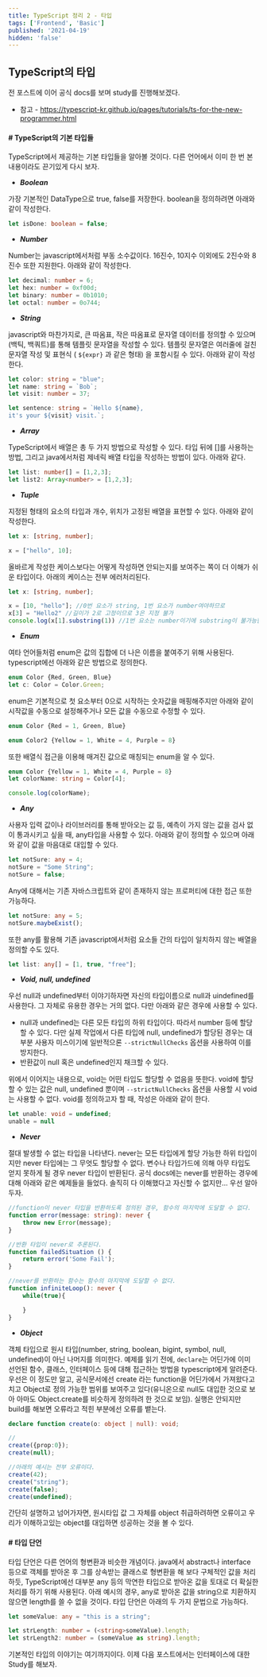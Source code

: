 ```yaml
---
title: TypeScript 정리 2 - 타입
tags: ['Frontend', 'Basic']
published: '2021-04-19'
hidden: 'false'
---
```

## TypeScript의 타입
전 포스트에 이어 공식 docs를 보며 study를 진행해보겠다.
+ 참고 - https://typescript-kr.github.io/pages/tutorials/ts-for-the-new-programmer.html

#### # TypeScript의 기본 타입들
TypeScript에서 제공하는 기본 타입들을 알아볼 것이다. 다른 언어에서 이미 한 번 본 내용이라도 끈기있게 다시 보자.

+ ***Boolean***

가장 기본적인 DataType으로 true, false를 저장한다. boolean을 정의하려면 아래와 같이 작성한다.
```typescript
let isDone: boolean = false;
```

+ ***Number***

Number는 javascript에서처럼 부동 소수값이다. 16진수, 10지수 이외에도 2진수와 8진수 또한 지원한다. 아래와 같이 작성한다.
```typescript
let decimal: number = 6;
let hex: number = 0xf00d;
let binary: number = 0b1010;
let octal: number = 0o744;
```

+ ***String***

javascript와 마찬가지로, 큰 따옴표, 작은 따옴표로 문자열 데이터를 정의할 수 있으며 ` `(백틱, 백쿼트)를 통해 템플릿 문자열을 작성할 수 있다. 템플릿 문자열은 여러줄에 걸친 문자열 작성 및 표현식 ( ```${expr}``` 과 같은 형태) 을 포함시킬 수 있다. 아래와 같이 작성한다.
```typescript
let color: string = "blue";
let name: string = `Bob`;
let visit: number = 37;

let sentence: string = `Hello ${name},
it's your ${visit} visit.`;
```

+ ***Array***

TypeScript에서 배열은 총 두 가지 방법으로 작성할 수 있다. 타입 뒤에 []를 사용하는 방법, 그리고 java에서처럼 제네릭 배열 타입을 작성하는 방법이 있다. 아래와 같다.
```typescript
let list: number[] = [1,2,3];
let list2: Array<number> = [1,2,3];
```

+ ***Tuple***

지정된 형태의 요소의 타입과 개수, 위치가 고정된 배열을 표현할 수 있다. 아래와 같이 작성한다.
```typescript
let x: [string, number];

x = ["hello", 10];
```
올바르게 작성한 케이스보다는 어떻게 작성하면 안되는지를 보여주는 쪽이 더 이해가 쉬운 타입이다. 아래의 케이스는 전부 에러처리된다.
```typescript
let x: [string, number];

x = [10, "hello"]; //0번 요소가 string, 1번 요소가 number여야하므로
x[3] = "Hello2" //길이가 2로 고정이므로 3은 지정 불가
console.log(x[1].substring(1)) //1번 요소는 number이기에 substring이 불가능함.
```

+ ***Enum***

여타 언어들처럼 enum은 값의 집합에 더 나은 이름을 붙여주기 위해 사용된다. typescript에선 아래와 같은 방법으로 정의한다.
```typescript
enum Color {Red, Green, Blue}
let c: Color = Color.Green;
```
enum은 기본적으로 첫 요소부터 0으로 시작하는 숫자값을 매핑해주지만 아래와 같이 시작값을 수동으로 설정해주거나 모든 값을 수동으로 수정할 수 있다.
```typescript
enum Color {Red = 1, Green, Blue}

enum Color2 {Yellow = 1, White = 4, Purple = 8}
```
또한 배열식 접근을 이용해 매겨진 값으로 매칭되는 enum을 알 수 있다.
```typescript
enum Color {Yellow = 1, White = 4, Purple = 8}
let colorName: string = Color[4];

console.log(colorName);
```

+ ***Any***

사용자 입력 값이나 라이브러리를 통해 받아오는 값 등, 예측이 가지 않는 값을 검사 없이 통과시키고 싶을 때, any타입을 사용할 수 있다. 아래와 같이 정의할 수 있으며 아래와 같이 값을 마음대로 대입할 수 있다.
```typescript
let notSure: any = 4;
notSure = "Some String";
notSure = false;
```
Any에 대해서는 기존 자바스크립트와 같이 존재하지 않는 프로퍼티에 대한 접근 또한 가능하다.
```typescript
let notSure: any = 5;
notSure.maybeExist();
```
또한 any를 활용해 기존 javascript에서처럼 요소들 간의 타입이 일치하지 않는 배열을 정의할 수도 있다.
```typescript
let list: any[] = [1, true, "free"];
```

+ ***Void, null, undefined***

우선 null과 undefined부터 이야기하자면 자신의 타입이름으로 null과 uindefined를 사용한다. 그 자체로 유용한 경우는 거의 없다. 다만 아래와 같은 경우에 사용할 수 있다.
+ null과 undefined는 다른 모든 타입의 하위 타입이다. 따라서 number 등에 할당할 수 있다. 다만 실제 작업에서 다른 타입에 null, undefined가 할당된 경우는 대부분 사용자 미스이기에 일반적으론 ```--strictNullChecks``` 옵션을 사용하여 이를 방지한다.
+ 반환값이 null 혹은 undefined인지 채크할 수 있다.

위에서 이어지는 내용으로, void는 어떤 타입도 할당할 수 없음을 뜻한다. void에 할당할 수 있는 값은 null, undefined 뿐이며 ```--strictNullChecks``` 옵션을 사용할 시 void는 사용할 수 없다. void를 정의하고자 할 때, 작성은 아래와 같이 한다.
```typescript
let unable: void = undefined;
unable = null
```

+ ***Never***

절대 발생할 수 없는 타입을 나타낸다. never는 모든 타입에게 할당 가능한 하위 타입이지만 never 타입에는 그 무엇도 할당할 수 없다. 변수나 타입가드에 의해 아무 타입도 얻지 못하게 될 경우 never 타입이 반환된다. 공식 docs에는 never를 반환하는 경우에 대해 아래와 같은 예제들을 들었다. 솔직히 다 이해했다고 자신할 수 없지만... 우선 알아두자.
```typescript
//function이 never 타입을 반환하도록 정의된 경우, 함수의 마지막에 도달할 수 없다.
function error(message: string): never {
	throw new Error(message);
}

//반환 타입이 never로 추론된다.
function failedSituation () {
	return error('Some Fail');
}

//never를 반환하는 함수는 함수의 마지막에 도달할 수 없다.
function infiniteLoop(): never {
	while(true){

	}
}
```

+ ***Object***

객체 타입으로 원시 타입(number, string, boolean, bigint, symbol, null, undefined)이 아닌 나머지를 의미한다. 예제를 읽기 전에, ```declare```는 어딘가에 이미 선언된 함수, 클래스, 인터페이스 등에 대해 접근하는 방법을 typescript에게 알려준다. 우선은 이 정도만 알고, 공식문서에선 create 라는 function을 어딘가에서 가져왔다고 치고 Object로 정의 가능한 범위를 보여주고 있다(유니온으로 null도 대입한 것으로 보아 아마도 Object.create를 비슷하게 정의하려 한 것으로 보임). 실행은 안되지만 build를 해보면 오류라고 적힌 부분에선 오류를 뱉는다.
```typescript
declare function create(o: object | null): void;

//
create({prop:0});
create(null);

//아래의 예시는 전부 오류이다.
create(42);
create("string");
create(false);
create(undefined);
```
간단히 설명하고 넘어가자면, 원시타입 값 그 자체를 object 취급하려하면 오류이고 우리가 이해하고있는 object를 대입하면 성공하는 것을 볼 수 있다.

#### # 타입 단언
타입 단언은 다른 언어의 형변환과 비슷한 개념이다. java에서 abstract나 interface 등으로 객체를 받아온 후 그를 상속받는 클래스로 형변환을 해 보다 구체적인 값을 처리하듯, TypeScript에선 대부분 any 등의 막연한 타입으로 받아온 값을 토대로 더 확실한 처리를 하기 위해 사용된다. 아래 예시의 경우, any로 받아온 값을 string으로 치환하지 않으면 length를 쓸 수 없을 것이다. 타입 단언은 아래의 두 가지 문법으로 가능하다.
```typescript
let someValue: any = "this is a string";

let strLength: number = (<string>someValue).length;
let strLength2: number = (someValue as string).length;
```

기본적인 타입의 이야기는 여기까지이다. 이제 다음 포스트에서는 인터페이스에 대한 Study를 해보자.
